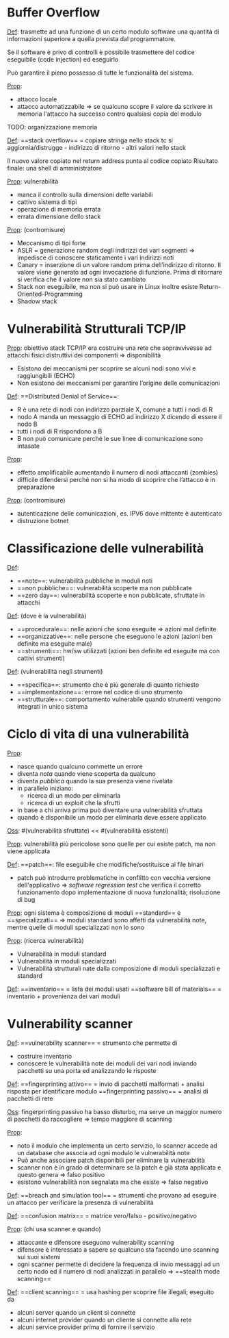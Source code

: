 # Buffer Overflow

<u>Def</u>: trasmette ad una funzione di un certo modulo software una quantità di informazioni superiore a quella prevista dal programmatore.

 Se il software è privo di controlli è possibile trasmettere del codice eseguibile (code injection) ed eseguirlo
 
Può garantire il pieno possesso di tutte le funzionalità del sistema.

<u>Prop</u>: 
- attacco locale
- attacco automatizzabile
	=> se qualcuno scopre il valore da scrivere in memoria l'attacco ha successo contro qualsiasi copia del modulo

TODO: organizzazione memoria

<u>Def</u>: ==stack overflow== = copiare stringa nello stack tc si aggiornia/distrugge 
	- indirizzo di ritorno
	- altri valori nello stack

Il nuovo valore copiato nel return address punta al codice copiato
Risultato finale: una shell di amministratore

<u>Prop</u>: vulnerabilità
- manca il controllo sulla dimensioni delle variabili
- cattivo sistema di tipi
- operazione di memoria errata
- errata dimensione dello stack

<u>Prop</u>: (contromisure)
-  Meccanismo di tipi forte
- ASLR = generazione random degli indirizzi dei vari segmenti 
	=> impedisce di conoscere staticamente i vari indirizzi noti
- Canary = inserzione di un valore random prima dell’indirizzo di ritorno. 
	Il valore viene generato ad ogni invocazione di funzione. 
	Prima di ritornare si verifica che il valore non sia stato cambiato
- Stack non eseguibile, ma non si può usare in Linux inoltre esiste Return-Oriented-Programming
- Shadow stack

# Vulnerabilità Strutturali TCP/IP
<u>Prop</u>: obiettivo stack TCP/IP era costruire una rete che sopravvivesse ad attacchi fisici
	distruttivi dei componenti 
	=> disponibilità

- Esistono dei meccanismi per scoprire se alcuni nodi sono vivi e raggiungibili (ECHO)
- Non esistono dei meccanismi per garantire l’origine delle comunicazioni

<u>Def</u>: ==Distributed Denial of Service==:
- R è una rete di nodi con indirizzo parziale X, comune a tutti i nodi di R
- nodo A manda un messaggio di ECHO ad indirizzo X dicendo di essere il nodo B
- tutti i nodi di R rispondono a B
- B non può comunicare perché le sue linee di comunicazione sono intasate

<u>Prop</u>:
- effetto amplificabile aumentando il numero di nodi attaccanti (zombies)
- difficile difendersi perché non si ha modo di scoprire che l’attacco è in preparazione

<u>Prop</u>: (contromisure)
- autenticazione delle comunicazioni, es. IPV6 dove mittente è autenticato
- distruzione botnet

# Classificazione delle vulnerabilità
<u>Def</u>:
- ==note==: vulnerabilità pubbliche in moduli noti
- ==non pubbliche==: vulnerabilità scoperte ma non pubblicate
- ==zero day==: vulnerabilità scoperte e non pubblicate, sfruttate in attacchi

<u>Def</u>: (dove è la vulnerabilità)
- ==procedurale==: nelle azioni che sono eseguite => azioni mal definite
- ==organizzative==: nelle persone che eseguono le azioni (azioni ben definite ma eseguite male)
- ==strumenti==: hw/sw utilizzati (azioni ben definite ed eseguite ma con cattivi strumenti)

<u>Def</u>: (vulnerabilità negli strumenti)
- ==specifica==: strumento che è più generale di quanto richiesto
- ==implementazione==: errore nel codice di uno strumento
- ==strutturale==: comportamento vulnerabile quando strumenti vengono integrati in unico sistema

# Ciclo di vita di una vulnerabilità
<u>Prop</u>:
- nasce quando qualcuno commette un errore
- diventa *nota* quando viene scoperta da qualcuno
- diventa *pubblica* quando la sua presenza viene rivelata
- in parallelo iniziano:
	- ricerca di un modo per eliminarla
	- ricerca di un exploit che la sfrutti
- in base a chi arriva prima può diventare una vulnerabilità sfruttata
- quando è disponibile un modo per eliminarla deve essere applicato


<u>Oss</u>: #(vulnerabilità sfruttate) << #(vulnerabilità esistenti)

<u>Prop</u>: vulnerabilità più pericolose sono quelle per cui esiste patch, ma non viene applicata

<u>Def</u>: ==patch==:  file eseguibile che modifiche/sostituisce ai file binari
-  patch può introdurre problematiche in conflitto con vecchia versione dell'applicativo 
	  => *software regression test* che verifica il corretto funzionamento dopo implementazione di  nuova funzionalità; risoluzione di bug


<u>Prop</u>: ogni sistema è composizione di moduli ==standard== e ==specializzati==
  =>   moduli standard sono affetti da vulnerabilità note, 
	mentre quelle di moduli specializzati non lo sono
	
<u>Prop</u>: (ricerca vulnerabilità)
- Vulnerabilità in moduli standard
- Vulnerabilità in moduli specializzati
-  Vulnerabilità strutturali nate dalla composizione di moduli specializzati e standard

<u>Def</u>: ==inventario== = lista dei moduli usati
	==software bill of materials== = inventario + provenienza dei vari moduli

# Vulnerability scanner
<u>Def</u>: ==vulnerability scanner== = strumento che permette di
- costruire inventario
- conoscere le vulnerabilità note dei moduli dei vari nodi
inviando pacchetti su una porta ed analizzando le risposte

<u>Def</u>: ==fingerprinting attivo== = invio di pacchetti malformati + analisi risposta per identificare modulo
	==fingerprinting passivo== = analisi di pacchetti di rete

<u>Oss</u>: fingerprinting passivo ha basso disturbo, ma serve un maggior numero di pacchetti da raccogliere => tempo maggiore di scanning

<u>Prop</u>: 
- noto il modulo che implementa un certo servizio, lo scanner accede ad un database che associa ad ogni modulo le vulnerabilità note
- Può anche associare patch disponibili per eliminare la vulnerabilità
- scanner non è in grado di determinare se la patch è già stata applicata e questo genera
	=> falso positivo 
-  esistono vulnerabilità non segnalata ma che esiste 
	 => falso negativo

<u>Def</u>: ==breach and simulation tool== = strumenti che provano ad eseguire un attacco per 
	verificare la presenza di vulnerabilità


<u>Def</u>: ==confusion matrix== = matrice vero/falso - positivo/negativo


<u>Prop</u>: (chi usa scanner e quando)
- attaccante e difensore eseguono vulnerability scanning
- difensore è interessato a sapere se qualcuno sta facendo uno scanning sui suoi sistemi
- ogni scanner permette di decidere la frequenza di invio messaggi ad un certo nodo ed il numero di nodi analizzati in parallelo => ==stealth mode scanning==


<u>Def</u>: ==client scanning== = usa hashing per scoprire file illegali; eseguito da
- alcuni server quando un client si connette
- alcuni internet provider quando un cliente si connette alla rete
- alcuni service provider prima di fornire il servizio